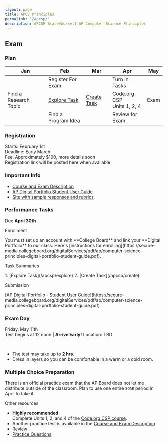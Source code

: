 ```yaml
---
layout: page
title: APCS Principles
permalink: "/apcsp/"
description: APCSP BraceYourself AP Computer Science Principles
---
```


<!-- <div class="section" markdown="1">

[AP Board Official Course Website](https://apstudent.collegeboard.org/apcourse/ap-computer-science-principles)

[AP APCSP Digital Portfolio Setup Guide](https://secure-media.collegeboard.org/digitalServices/pdf/ap/ap-capstone/ap-capstone-digital-portfolio-student-user-guide.pdf)

</div> -->

<!-- ## Python


<div class="section" markdown="1">
  [Python Setup](/apcs/python_setup)
  
  [Book](https://drive.google.com/a/dcsdk12.org/file/d/0B2E_0TgQPuOYOVFsZDJRbndwRms/view?usp=sharing)
</div> -->

<!--

[Accumulation Pattern](/apcsp/accumulation)

[Credit Card Problem](/public/files/apcsp/credit_card.txt)

[Song Transposition](/apcsp/transposition)

[Final](/apcsp/final)

-->

## Exam

### Plan

<div class="section" markdown="1">

<table class="calendar">
  <thead>
    <tr>
      <th>Jan</th>
      <th>Feb</th>
      <th>Mar</th>
      <th>Apr</th>
      <th>May</th>
    </tr>
  </thead>
  <tbody>
    <tr>
      <td class="odd" rowspan="3">Find a Research Topic</td>
      <!-- <td><a href="https://dcsdk12.revtrak.net/tek9.asp?pg=rw_mvhs">Register For Exam</a></td> -->
      <td class="even">Register For Exam</td>
      <td rowspan="3"><a href="/apcsp/create">Create Task</a></td>
      <td class="even">Turn in Tasks</td>
      <td rowspan="3">Exam</td>
    </tr>
    <tr>
      <td class="even"><a href="/apcsp/explore">Explore Task</a></td>
      <td>Code.org CSP<br>Units 1, 2, 4</td>
    </tr>
    <tr>
      <td class="even">Find a Program Idea</td>
      <td class="even">Review for Exam</td>
    </tr>
  </tbody>
</table>

</div>

### Registration

<div class="section" markdown="1">

Starts: February 1st<br>
Deadline: Early March <br>
Fee: Approximately $100, more details soon<br>
Registration link will be posted here when available
<!-- Fee: $93.00 through February, $118 afterward <br> -->
<!-- [Register Here](https://dcsdk12.revtrak.net/tek9.asp?pg=rw_mvhs) -->

</div>

### Important Info

<div class="section" markdown="1">

* [Course and Exam Description](https://secure-media.collegeboard.org/digitalServices/pdf/ap/ap-computer-science-principles-course-and-exam-description.pdf)
* [AP Digital Portfolio Student User Guide](https://secure-media.collegeboard.org/digitalServices/pdf/ap/computer-science-principles-digital-portfolio-student-guide.pdf)
* [Site with sample responses and rubrics](http://apcentral.collegeboard.com/apc/public/exam/exam_information/231726.html)

</div>

### Performance Tasks

<div class="section" markdown="1">
  
Due **April 30th**

<p id="enroll" class="section-title">Enrollment</p>
<div class="section" markdown="1">
You must set up an account with **College Board** and link your **Digital Portfolio** to our class. Here's [instructions for enrolling](https://secure-media.collegeboard.org/digitalServices/pdf/ap/computer-science-principles-digital-portfolio-student-guide.pdf).
</div>

<p class="section-title">Task Summaries</p>
<div class="section" markdown="1">
1. [Explore Task](/apcsp/explore)
2. [Create Task](/apcsp/create)
</div>

<p class="section-title">Submission</p>
<div class="section" markdown="1">
[AP Digital Portfolio - Student User Guide](https://secure-media.collegeboard.org/digitalServices/pdf/ap/computer-science-principles-digital-portfolio-student-guide.pdf)
</div>
</div>

### Exam Day

<div class="section" markdown="1">

Friday, May 11th <br>
Test begins at 12 noon | **Arrive Early!**
Location: TBD


<!--
<iframe src="https://www.google.com/maps/embed?pb=!1m18!1m12!1m3!1d27835.052190901286!2d-104.96827113063982!3d39.54635299487958!2m3!1f0!2f0!3f0!3m2!1i1024!2i768!4f13.1!3m3!1m2!1s0x876c8384a6ad98bf%3A0xc41027800673dbd!2sSt+Andrew+United+Methodist+Church!5e0!3m2!1sen!2sus!4v1485893448674" width="600" height="450" frameborder="0" style="border:0" allowfullscreen></iframe>-->

<br>

* The test may take up to **2 hrs**.
* Dress in layers so you can be comfortable in a warm or a cold room.

</div>

### Multiple Choice Preparation

<div class="section" markdown="1">

There is an official practice exam that the AP Board does not let me distribute outside of the classroom. Plan to use one entire `SOAR` period in April to take it.

Other resources:

<div class="section" markdown="1">

* **Highly recommended**<br>
Complete Units 1, 2, and 4 of the [Code.org CSP course](https://studio.code.org/courses/csp).
* Another practice test is available in the [Course and Exam Description](https://secure-media.collegeboard.org/digitalServices/pdf/ap/)
* [Review](http://rites.cs.uri.edu/material.php)
* [Practice Questions](https://www.albert.io/ap-computer-science-principles/questions)
</div>

</div>